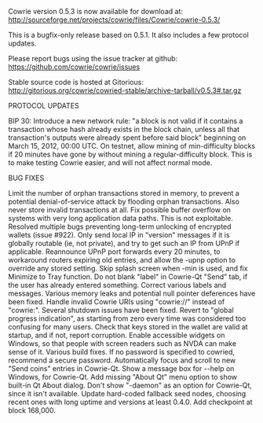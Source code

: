 Cowrie version 0.5.3 is now available for download at:
http://sourceforge.net/projects/cowrie/files/Cowrie/cowrie-0.5.3/

This is a bugfix-only release based on 0.5.1.
It also includes a few protocol updates.

Please report bugs using the issue tracker at github:
https://github.com/cowrie/cowrie/issues

Stable source code is hosted at Gitorious:
http://gitorious.org/cowrie/cowried-stable/archive-tarball/v0.5.3#.tar.gz

PROTOCOL UPDATES

BIP 30: Introduce a new network rule: "a block is not valid if it contains a transaction whose hash already exists in the block chain, unless all that transaction's outputs were already spent before said block" beginning on March 15, 2012, 00:00 UTC.
On testnet, allow mining of min-difficulty blocks if 20 minutes have gone by without mining a regular-difficulty block. This is to make testing Cowrie easier, and will not affect normal mode.

BUG FIXES

Limit the number of orphan transactions stored in memory, to prevent a potential denial-of-service attack by flooding orphan transactions. Also never store invalid transactions at all.
Fix possible buffer overflow on systems with very long application data paths. This is not exploitable.
Resolved multiple bugs preventing long-term unlocking of encrypted wallets
(issue #922).
Only send local IP in "version" messages if it is globally routable (ie, not private), and try to get such an IP from UPnP if applicable.
Reannounce UPnP port forwards every 20 minutes, to workaround routers expiring old entries, and allow the -upnp option to override any stored setting.
Skip splash screen when -min is used, and fix Minimize to Tray function.
Do not blank "label" in Cowrie-Qt "Send" tab, if the user has already entered something.
Correct various labels and messages.
Various memory leaks and potential null pointer deferences have been fixed.
Handle invalid Cowrie URIs using "cowrie://" instead of "cowrie:".
Several shutdown issues have been fixed.
Revert to "global progress indication", as starting from zero every time was considered too confusing for many users.
Check that keys stored in the wallet are valid at startup, and if not, report corruption.
Enable accessible widgets on Windows, so that people with screen readers such as NVDA can make sense of it.
Various build fixes.
If no password is specified to cowried, recommend a secure password.
Automatically focus and scroll to new "Send coins" entries in Cowrie-Qt.
Show a message box for --help on Windows, for Cowrie-Qt.
Add missing "About Qt" menu option to show built-in Qt About dialog.
Don't show "-daemon" as an option for Cowrie-Qt, since it isn't available.
Update hard-coded fallback seed nodes, choosing recent ones with long uptime and versions at least 0.4.0.
Add checkpoint at block 168,000.
